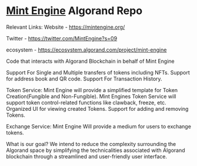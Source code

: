 # [Mint Engine](https://mintengine.org/) Algorand Repo



Relevant Links:
Website - https://mintengine.org/

Twitter - https://twitter.com/MintEngine?s=09

ecosystem - https://ecosystem.algorand.com/project/mint-engine


Code that interacts with Algorand Blockchain in behalf of Mint Engine

Support For Single and Multiple transfers of tokens including NFTs.
Support for address book and QR code.
Support For Transaction History.

Token Service:
Mint Engine will provide a simplified template for Token Creation(Fungible and Non-Fungible).
Mint Engines Token Service will support token control-related functions like clawback, freeze, etc.
Organized UI for viewing created Tokens.
Support for adding and removing Tokens.

Exchange Service:
Mint Engine Will provide a medium for users to exchange tokens.

What is our goal?
We intend to reduce the complexity surrounding the Algorand space by simplifying the technicalities associated with Algorand blockchain through a streamlined and user-friendly user interface.

